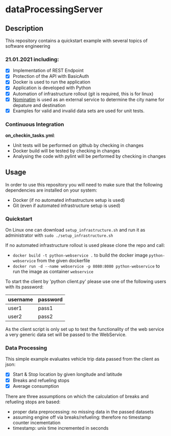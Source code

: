 # dataProcessingServer

## Description

This repository contains a quickstart example with several topics of software engineering 

### 21.01.2021 including:

- [x] Implementation of REST Endpoint
- [x] Protection of the API with BasicAuth
- [x] Docker is used to run the application
- [x] Application is developed with Python
- [x] Automation of infrastructure rollout (git is required, this is for linux)
- [x] [Nominatim](https://nominatim.org/) is used as an external service to determine the city name for depature and destination
- [x] Examples for valid and invalid data sets are used for unit tests.

### Continuous Integration

**on_checkin_tasks.yml**:
 - Unit tests will be performed on github by checking in changes
 - Docker build will be tested by checking in changes
 - Analysing the code with pylint will be performed by checking in changes

## Usage

In order to use this repository you will need to make sure that the following dependencies are installed on your system:
  - Docker (if no automated infrastructure setup is used)
  - Git (even if automated infrastructure setup is used)

### Quickstart

On Linux one can download `setup_infrastructure.sh` and run it as administrator with `sudo ./setup_infrastructure.sh`

If no automated infrastructure rollout is used please clone the repo and call:
 - `docker build -t python-webservice .` to build the docker image `python-webservice` from the given dockerfile
 - `docker run -d --name webservice -p 8080:8080 python-webservice` to run the image as container `webservice`

To start the client by 'python client.py' please use one of the following users with its password:

username | password
------| -------------
user1 | pass1
user2 | pass2

As the client script is only set up to test the functionality of the web service a very generic data set will be passed to the WebService. 

 ### Data Processing
 
This simple example evaluates vehicle trip data passed from the client as json:
 - [x] Start & Stop location by given longitude and latitude
 - [x] Breaks and refueling stops
 - [x] Average consumption 

 There are three assumptions on which the calculation of breaks and refueling stops are based:
  - proper data preprocessing: no missing data in the passed datasets
  - assuming engine off via breaks/refueling: therefore no timestamp counter incementation
  - timestamp: unix time incremented in seconds
